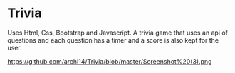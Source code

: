# Trivia
Uses Html, Css, Bootstrap and Javascript. A trivia game that uses an api of questions and each question has a timer and a score is also kept for the user.

https://github.com/archi14/Trivia/blob/master/Screenshot%20(3).png
